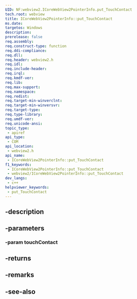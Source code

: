 ```yaml
---
UID: NF:webview2.ICoreWebView2PointerInfo.put_TouchContact
tech.root: webview
title: ICoreWebView2PointerInfo::put_TouchContact
ms.date: 
targetos: Windows
description: 
prerelease: false
req.assembly: 
req.construct-type: function
req.ddi-compliance: 
req.dll: 
req.header: webview2.h
req.idl: 
req.include-header: 
req.irql: 
req.kmdf-ver: 
req.lib: 
req.max-support: 
req.namespace: 
req.redist: 
req.target-min-winverclnt: 
req.target-min-winversvr: 
req.target-type: 
req.type-library: 
req.umdf-ver: 
req.unicode-ansi: 
topic_type:
 - apiref
api_type:
 - COM
api_location:
 - webview2.h
api_name:
 - ICoreWebView2PointerInfo::put_TouchContact
f1_keywords:
 - ICoreWebView2PointerInfo::put_TouchContact
 - webview2/ICoreWebView2PointerInfo::put_TouchContact
dev_langs:
 - c++
helpviewer_keywords:
 - put_TouchContact
---
```


## -description

## -parameters

### -param touchContact

## -returns

## -remarks

## -see-also


